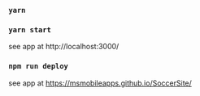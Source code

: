 

### `yarn`

### `yarn start`

see app at http://localhost:3000/
### `npm run deploy`

see app at https://msmobileapps.github.io/SoccerSite/
